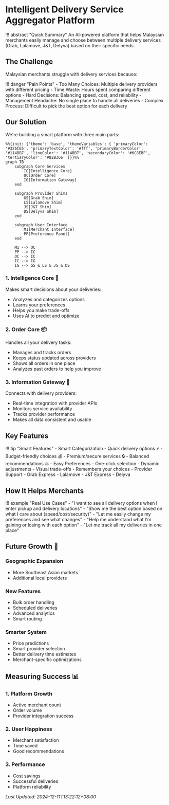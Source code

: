 # Intelligent Delivery Service Aggregator Platform

!!! abstract "Quick Summary"
    An AI-powered platform that helps Malaysian merchants easily manage and choose between multiple delivery services (Grab, Lalamove, J&T, Delyva) based on their specific needs.

## The Challenge
Malaysian merchants struggle with delivery services because:

!!! danger "Pain Points"
    - Too Many Choices: Multiple delivery providers with different pricing
    - Time Waste: Hours spent comparing different options
    - Hard Decisions: Balancing speed, cost, and reliability
    - Management Headache: No single place to handle all deliveries
    - Complex Process: Difficult to pick the best option for each delivery

## Our Solution
We're building a smart platform with three main parts:

```mermaid
%%{init: {'theme': 'base', 'themeVariables': { 'primaryColor': '#326CE5', 'primaryTextColor': '#fff', 'primaryBorderColor': '#114BB7', 'lineColor': '#114BB7', 'secondaryColor': '#6C8EBF', 'tertiaryColor': '#82B366' }}}%%
graph TB
    subgraph Core Services
        IC[Intelligence Core]
        OC[Order Core]
        IG[Information Gateway]
    end
    
    subgraph Provider Shims
        GS[Grab Shim]
        LS[Lalamove Shim]
        JS[J&T Shim]
        DS[Delyva Shim]
    end
    
    subgraph User Interface
        MI[Merchant Interface]
        PP[Preference Panel]
    end
    
    MI --> OC
    PP --> IC
    OC --> IC
    IC --> IG
    IG --> GS & LS & JS & DS
```

### 1. Intelligence Core 🧠
Makes smart decisions about your deliveries:
- Analyzes and categorizes options
- Learns your preferences
- Helps you make trade-offs
- Uses AI to predict and optimize

### 2. Order Core 📦
Handles all your delivery tasks:
- Manages and tracks orders
- Keeps status updated across providers
- Shows all orders in one place
- Analyzes past orders to help you improve

### 3. Information Gateway 🔄
Connects with delivery providers:
- Real-time integration with provider APIs
- Monitors service availability
- Tracks provider performance
- Makes all data consistent and usable

## Key Features

!!! tip "Smart Features"
    - Smart Categorization
    - Quick delivery options ⚡
    - Budget-friendly choices 💰
    - Premium/secure services 🔒
    - Balanced recommendations ⚖️
    - Easy Preferences
    - One-click selection
    - Dynamic adjustments
    - Visual trade-offs
    - Remembers your choices
    - Provider Support
        - Grab Express
        - Lalamove
        - J&T Express
        - Delyva

## How It Helps Merchants

!!! example "Real Use Cases"
    - "I want to see all delivery options when I enter pickup and delivery locations"
    - "Show me the best option based on what I care about (speed/cost/security)"
    - "Let me easily change my preferences and see what changes"
    - "Help me understand what I'm gaining or losing with each option"
    - "Let me track all my deliveries in one place"

## Future Growth 🚀

### Geographic Expansion
- More Southeast Asian markets
- Additional local providers

### New Features
- Bulk order handling
- Scheduled deliveries
- Advanced analytics
- Smart routing

### Smarter System
- Price predictions
- Smart provider selection
- Better delivery time estimates
- Merchant-specific optimizations

## Measuring Success 📊

### 1. Platform Growth
- Active merchant count
- Order volume
- Provider integration success

### 2. User Happiness
- Merchant satisfaction
- Time saved
- Good recommendations

### 3. Performance
- Cost savings
- Successful deliveries
- Platform reliability

*Last Updated: 2024-12-11T13:22:12+08:00*
